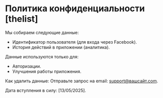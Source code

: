 # Политика конфиденциальности [thelist]

Мы собираем следующие данные:
- Идентификатор пользователя (для входа через Facebook).
- История действий в приложении (аналитика).

Данные используются только для:
- Авторизации.
- Улучшения работы приложения.

Как удалить данные: 
Отправьте запрос на email: support@вашсайт.com.

Дата вступления в силу: [13/05/2025].
